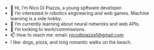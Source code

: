 - 👋 Hi, I’m Nico Di Piazza, a young spftware developer.
- 👀 I’m interested in robotics engineering and web games. Machine learning is a side hobby.
- 🌱 I’m currently learning about neural netwroks and web APIs.
- 💞️ I’m looking to work/commissions.
- 📫 How to reach me: email: nicodipiazza1@gmail.com
- I like: dogs, pizza, and long romantic walks on the beach.

<!---
NicoDiPiazza/NicoDiPiazza is a ✨ special ✨ repository because its `README.md` (this file) appears on your GitHub profile.
You can click the Preview link to take a look at your changes.
--->
